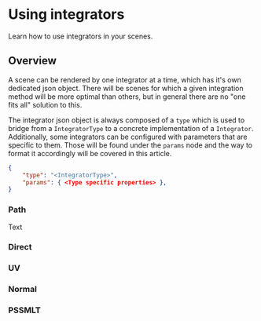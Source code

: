 # Using integrators

Learn how to use integrators in your scenes.

## Overview

A scene can be rendered by one integrator at a time, which has it's own dedicated json object. There will be scenes for which a given integration method will be more optimal than others, but in general there are no "one fits all" solution to this.

The integrator json object is always composed of a `type` which is used to bridge from a ``IntegratorType`` to a concrete implementation of a ``Integrator``. Additionally, some integrators can be configured with parameters that are specific to them. Those will be found under the `params` node and the way to format it accordingly will be covered in this article.

```json
{
    "type": "<IntegratorType>",
    "params": { <Type specific properties> },
}
```

### Path

<!--@START_MENU_TOKEN@-->Text<!--@END_MENU_TOKEN@-->

### Direct

### UV

### Normal

### PSSMLT
